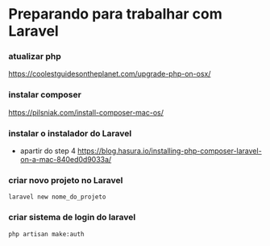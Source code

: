 # Preparando para trabalhar com Laravel

### atualizar php
https://coolestguidesontheplanet.com/upgrade-php-on-osx/

### instalar composer
https://pilsniak.com/install-composer-mac-os/

### instalar o instalador do Laravel
* apartir do step 4
https://blog.hasura.io/installing-php-composer-laravel-on-a-mac-840ed0d9033a/

### criar novo projeto no Laravel
    laravel new nome_do_projeto

### criar sistema de login do laravel
    php artisan make:auth

